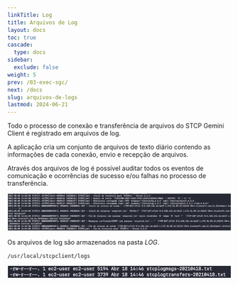 ```yaml
---
linkTitle: Log
title: Arquivos de Log
layout: docs
toc: true
cascade:
  type: docs
sidebar:
  exclude: false
weight: 5
prev: /03-exec-sgc/
next: /docs
slug: arquivos-de-logs
lastmod: 2024-06-21
---
```


Todo o processo de conexão e transferência de arquivos do STCP Gemini Client é registrado em arquivos de log.

A aplicação cria um conjunto de arquivos de texto diário contendo as informações de cada conexão, envio e recepção de arquivos.

Através dos arquivos de log é possível auditar todos os eventos de comunicação e ocorrências de sucesso e/ou falhas no processo de transferência.

![](img/sgc-05.png)

Os arquivos de log são armazenados na pasta *LOG*.

```
/usr/local/stcpclient/logs
```

![](img/sgc-06.png)
